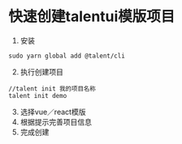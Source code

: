 # 快速创建talentui模版项目

1. 安装 
```
sudo yarn global add @talent/cli 
```

2. 执行创建项目

```
//talent init 我的项目名称
talent init demo
```
3. 选择vue／react模版
4. 根据提示完善项目信息
5. 完成创建
